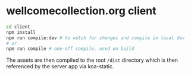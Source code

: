 # wellcomecollection.org client

```bash
cd client
npm install
npm run compile:dev # to watch for changes and compile in local dev
# or
npm run compile # one-off compile, used on build
```

The assets are then compiled to the root `/dist` directory which is then referenced by the server
app via koa-static.
